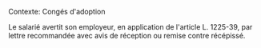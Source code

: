 Contexte: Congés d'adoption

Le salarié avertit son employeur, en application de l'article L. 1225-39, par lettre recommandée avec avis de réception ou remise contre récépissé.